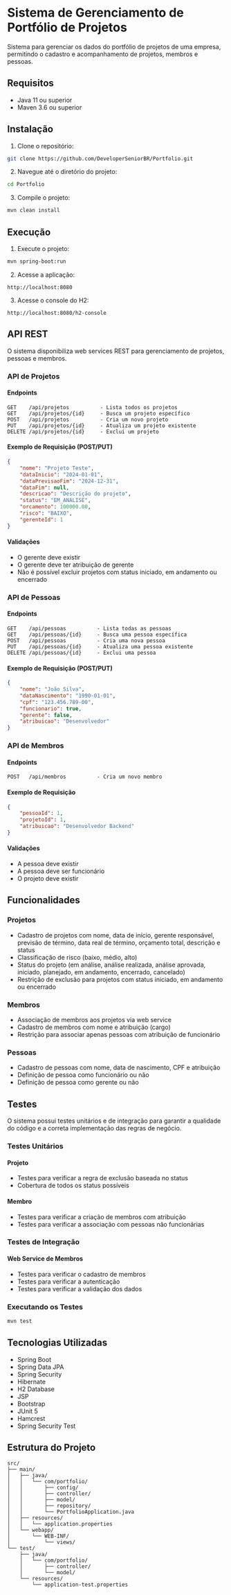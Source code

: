 # Sistema de Gerenciamento de Portfólio de Projetos

Sistema para gerenciar os dados do portfólio de projetos de uma empresa, permitindo o cadastro e acompanhamento de projetos, membros e pessoas.

## Requisitos

- Java 11 ou superior
- Maven 3.6 ou superior

## Instalação

1. Clone o repositório:
```bash
git clone https://github.com/DeveloperSeniorBR/Portfolio.git
```

2. Navegue até o diretório do projeto:
```bash
cd Portfolio
```

3. Compile o projeto:
```bash
mvn clean install
```

## Execução

1. Execute o projeto:
```bash
mvn spring-boot:run
```

2. Acesse a aplicação:
```
http://localhost:8080
```

3. Acesse o console do H2:
```
http://localhost:8080/h2-console
```

## API REST

O sistema disponibiliza web services REST para gerenciamento de projetos, pessoas e membros.

### API de Projetos

#### Endpoints
```
GET    /api/projetos          - Lista todos os projetos
GET    /api/projetos/{id}     - Busca um projeto específico
POST   /api/projetos          - Cria um novo projeto
PUT    /api/projetos/{id}     - Atualiza um projeto existente
DELETE /api/projetos/{id}     - Exclui um projeto
```

#### Exemplo de Requisição (POST/PUT)
```json
{
    "nome": "Projeto Teste",
    "dataInicio": "2024-01-01",
    "dataPrevisaoFim": "2024-12-31",
    "dataFim": null,
    "descricao": "Descrição do projeto",
    "status": "EM_ANALISE",
    "orcamento": 100000.00,
    "risco": "BAIXO",
    "gerenteId": 1
}
```

#### Validações
- O gerente deve existir
- O gerente deve ter atribuição de gerente
- Não é possível excluir projetos com status iniciado, em andamento ou encerrado

### API de Pessoas

#### Endpoints
```
GET    /api/pessoas          - Lista todas as pessoas
GET    /api/pessoas/{id}     - Busca uma pessoa específica
POST   /api/pessoas          - Cria uma nova pessoa
PUT    /api/pessoas/{id}     - Atualiza uma pessoa existente
DELETE /api/pessoas/{id}     - Exclui uma pessoa
```

#### Exemplo de Requisição (POST/PUT)
```json
{
    "nome": "João Silva",
    "dataNascimento": "1990-01-01",
    "cpf": "123.456.789-00",
    "funcionario": true,
    "gerente": false,
    "atribuicao": "Desenvolvedor"
}
```

### API de Membros

#### Endpoints
```
POST   /api/membros          - Cria um novo membro
```

#### Exemplo de Requisição
```json
{
    "pessoaId": 1,
    "projetoId": 1,
    "atribuicao": "Desenvolvedor Backend"
}
```

#### Validações
- A pessoa deve existir
- A pessoa deve ser funcionário
- O projeto deve existir

## Funcionalidades

### Projetos
- Cadastro de projetos com nome, data de início, gerente responsável, previsão de término, data real de término, orçamento total, descrição e status
- Classificação de risco (baixo, médio, alto)
- Status do projeto (em análise, análise realizada, análise aprovada, iniciado, planejado, em andamento, encerrado, cancelado)
- Restrição de exclusão para projetos com status iniciado, em andamento ou encerrado

### Membros
- Associação de membros aos projetos via web service
- Cadastro de membros com nome e atribuição (cargo)
- Restrição para associar apenas pessoas com atribuição de funcionário

### Pessoas
- Cadastro de pessoas com nome, data de nascimento, CPF e atribuição
- Definição de pessoa como funcionário ou não
- Definição de pessoa como gerente ou não

## Testes

O sistema possui testes unitários e de integração para garantir a qualidade do código e a correta implementação das regras de negócio.

### Testes Unitários

#### Projeto
- Testes para verificar a regra de exclusão baseada no status
- Cobertura de todos os status possíveis

#### Membro
- Testes para verificar a criação de membros com atribuição
- Testes para verificar a associação com pessoas não funcionárias

### Testes de Integração

#### Web Service de Membros
- Testes para verificar o cadastro de membros
- Testes para verificar a autenticação
- Testes para verificar a validação dos dados

### Executando os Testes

```bash
mvn test
```

## Tecnologias Utilizadas

- Spring Boot
- Spring Data JPA
- Spring Security
- Hibernate
- H2 Database
- JSP
- Bootstrap
- JUnit 5
- Hamcrest
- Spring Security Test

## Estrutura do Projeto

```
src/
├── main/
│   ├── java/
│   │   └── com/portfolio/
│   │       ├── config/
│   │       ├── controller/
│   │       ├── model/
│   │       ├── repository/
│   │       └── PortfolioApplication.java
│   ├── resources/
│   │   └── application.properties
│   └── webapp/
│       └── WEB-INF/
│           └── views/
└── test/
    ├── java/
    │   └── com/portfolio/
    │       ├── controller/
    │       └── model/
    └── resources/
        └── application-test.properties
``` 